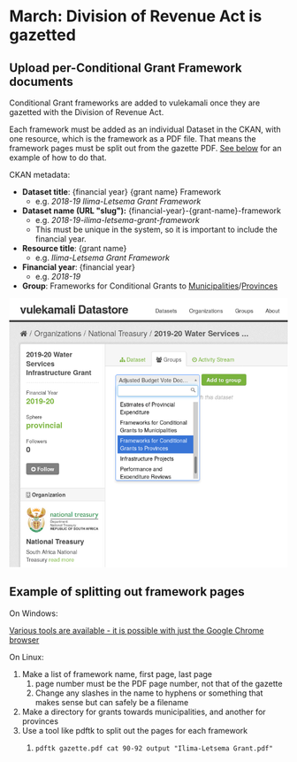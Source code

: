 # March: Division of Revenue Act is gazetted

## Upload per-Conditional Grant Framework documents

Conditional Grant frameworks are added to vulekamali once they are gazetted with the Division of Revenue Act.

Each framework must be added as an individual Dataset in the CKAN, with one resource, which is the framework as a PDF file. That means the framework pages must be split out from the gazette PDF. [See below](adding-conditional-grant-frameworks.md#example-of-splitting-out-framework-pages) for an example of how to do that.

CKAN metadata:

* **Dataset title**: {financial year} {grant name} Framework
  * e.g. _2018-19 Ilima-Letsema Grant Framework_
* **Dataset name \(URL "slug"\):** {financial-year}-{grant-name}-framework
  * e.g. _2018-19-ilima-letsema-grant-framework_
  * This must be unique in the system, so it is important to include the financial year.
* **Resource title**: {grant name}
  * e.g. _Ilima-Letsema Grant Framework_
* **Financial year**: {financial year}
  * e.g. _2018-19_
* **Group**: Frameworks for Conditional Grants to [Municipalities](https://data.vulekamali.gov.za/group/frameworks-for-conditional-grants-to-municipalities)/[Provinces](https://data.vulekamali.gov.za/group/frameworks-for-conditional-grants-to-provinces)

![Adding a framework to a group after creating it and uploading the PDF resource](../.gitbook/assets/screenshot_2019-08-13_18-29-47.png)

## Example of splitting out framework pages

On Windows:

[Various tools are available - it is possible with just the Google Chrome browser](https://superuser.com/questions/684769/how-to-split-pdf-file-in-windows)

On Linux:

1. Make a list of framework name, first page, last page
   1. page number must be the PDF page number, not that of the gazette
   2. Change any slashes in the name to hyphens or something that makes sense but can safely be a filename
2. Make a directory for grants towards municipalities, and another for provinces
3. Use a tool like pdftk to split out the pages for each framework
   1. ```text
      pdftk gazette.pdf cat 90-92 output "Ilima-Letsema Grant.pdf"
      ```

